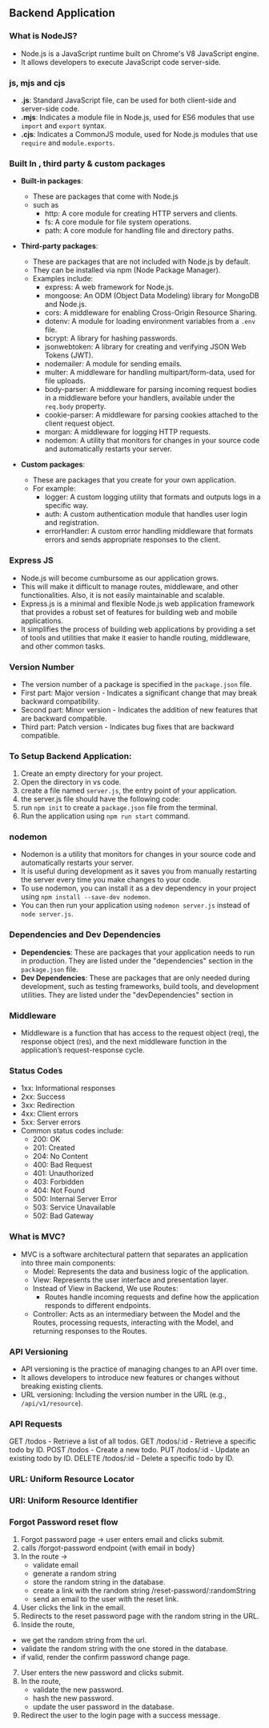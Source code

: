## Backend Application

### What is NodeJS?

- Node.js is a JavaScript runtime built on Chrome's V8 JavaScript engine.
- It allows developers to execute JavaScript code server-side.

### js, mjs and cjs

- **.js**: Standard JavaScript file, can be used for both client-side and server-side code.
- **.mjs**: Indicates a module file in Node.js, used for ES6 modules that use `import` and `export` syntax.
- **.cjs**: Indicates a CommonJS module, used for Node.js modules that use `require` and `module.exports`.

### Built In , third party & custom packages

- **Built-in packages**:

  - These are packages that come with Node.js
  - such as
    - http: A core module for creating HTTP servers and clients.
    - fs: A core module for file system operations.
    - path: A core module for handling file and directory paths.

- **Third-party packages**:

  - These are packages that are not included with Node.js by default.
  - They can be installed via npm (Node Package Manager).
  - Examples include:
    - express: A web framework for Node.js.
    - mongoose: An ODM (Object Data Modeling) library for MongoDB and Node.js.
    - cors: A middleware for enabling Cross-Origin Resource Sharing.
    - dotenv: A module for loading environment variables from a `.env` file.
    - bcrypt: A library for hashing passwords.
    - jsonwebtoken: A library for creating and verifying JSON Web Tokens (JWT).
    - nodemailer: A module for sending emails.
    - multer: A middleware for handling multipart/form-data, used for file uploads.
    - body-parser: A middleware for parsing incoming request bodies in a middleware before your handlers, available under the `req.body` property.
    - cookie-parser: A middleware for parsing cookies attached to the client request object.
    - morgan: A middleware for logging HTTP requests.
    - nodemon: A utility that monitors for changes in your source code and automatically restarts your server.

- **Custom packages**:
  - These are packages that you create for your own application.
  - For example:
    - logger: A custom logging utility that formats and outputs logs in a specific way.
    - auth: A custom authentication module that handles user login and registration.
    - errorHandler: A custom error handling middleware that formats errors and sends appropriate responses to the client.

### Express JS

- Node.js will become cumbursome as our application grows.
- This will make it difficult to manage routes, middleware, and other functionalities. Also, it is not easily maintainable and scalable.
- Express.js is a minimal and flexible Node.js web application framework that provides a robust set of features for building web and mobile applications.
- It simplifies the process of building web applications by providing a set of tools and utilities that make it easier to handle routing, middleware, and other common tasks.

### Version Number

- The version number of a package is specified in the `package.json` file.
- First part: Major version - Indicates a significant change that may break backward compatibility.
- Second part: Minor version - Indicates the addition of new features that are backward compatible.
- Third part: Patch version - Indicates bug fixes that are backward compatible.

### To Setup Backend Application:

1. Create an empty directory for your project.
2. Open the directory in vs code.
3. create a file named `server.js`, the entry point of your application.
4. the server.js file should have the following code:
5. run `npm init` to create a `package.json` file from the terminal.
6. Run the application using `npm run start` command.

### nodemon

- Nodemon is a utility that monitors for changes in your source code and automatically restarts your server.
- It is useful during development as it saves you from manually restarting the server every time you make changes to your code.
- To use nodemon, you can install it as a dev dependency in your project using `npm install --save-dev nodemon`.
- You can then run your application using `nodemon server.js` instead of `node server.js`.

### Dependencies and Dev Dependencies

- **Dependencies**: These are packages that your application needs to run in production. They are listed under the "dependencies" section in the `package.json` file.
- **Dev Dependencies**: These are packages that are only needed during development, such as testing frameworks, build tools, and development utilities. They are listed under the "devDependencies" section in

### Middleware

- Middleware is a function that has access to the request object (req), the response object (res), and the next middleware function in the application’s request-response cycle.

### Status Codes

- 1xx: Informational responses
- 2xx: Success
- 3xx: Redirection
- 4xx: Client errors
- 5xx: Server errors
- Common status codes include:
  - 200: OK
  - 201: Created
  - 204: No Content
  - 400: Bad Request
  - 401: Unauthorized
  - 403: Forbidden
  - 404: Not Found
  - 500: Internal Server Error
  - 503: Service Unavailable
  - 502: Bad Gateway

### What is MVC?

- MVC is a software architectural pattern that separates an application into three main components:
  - Model: Represents the data and business logic of the application.
  - View: Represents the user interface and presentation layer.
  - Instead of View in Backend, We use Routes:
    - Routes handle incoming requests and define how the application responds to different endpoints.
  - Controller: Acts as an intermediary between the Model and the Routes, processing requests, interacting with the Model, and returning responses to the Routes.

### API Versioning

- API versioning is the practice of managing changes to an API over time.
- It allows developers to introduce new features or changes without breaking existing clients.
- URL versioning: Including the version number in the URL (e.g., `/api/v1/resource`).

### API Requests

GET /todos - Retrieve a list of all todos.
GET /todos/:id - Retrieve a specific todo by ID.
POST /todos - Create a new todo.
PUT /todos/:id - Update an existing todo by ID.
DELETE /todos/:id - Delete a specific todo by ID.

### URL: Uniform Resource Locator

### URI: Uniform Resource Identifier

### Forgot Password reset flow

1. Forgot password page -> user enters email and clicks submit.
2. calls /forgot-password endpoint {with email in body}
3. In the route ->
   - validate email
   - generate a random string
   - store the random string in the database.
   - create a link with the random string /reset-password/:randomString
   - send an email to the user with the reset link.
4. User clicks the link in the email.
5. Redirects to the reset password page with the random string in the URL.
6. Inside the route,

- we get the random string from the url.
- validate the random string with the one stored in the database.
- if valid, render the confirm password change page.

7. User enters the new password and clicks submit.
8. In the route,
   - validate the new password.
   - hash the new password.
   - update the user password in the database.
9. Redirect the user to the login page with a success message.
